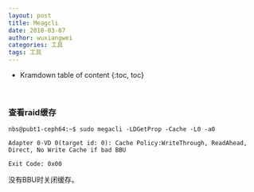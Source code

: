 ```yaml
---
layout: post
title: Meagcli
date: 2018-03-07
author: wuxiangwei
categories: 工具
tags: 工具
---
```


* Kramdown table of content
{:toc, toc}
<br>


### 查看raid缓存 ###

```
nbs@pubt1-ceph64:~$ sudo megacli -LDGetProp -Cache -L0 -a0

Adapter 0-VD 0(target id: 0): Cache Policy:WriteThrough, ReadAhead, Direct, No Write Cache if bad BBU

Exit Code: 0x00
```
没有BBU时关闭缓存。



